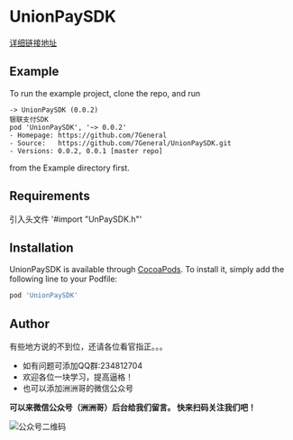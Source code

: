 # UnionPaySDK
[详细链接地址](http://www.xyangcity.com/itxw/1051.html)
## Example

To run the example project, clone the repo, and run
```objc
-> UnionPaySDK (0.0.2)
银联支付SDK
pod 'UnionPaySDK', '~> 0.0.2'
- Homepage: https://github.com/7General
- Source:   https://github.com/7General/UnionPaySDK.git
- Versions: 0.0.2, 0.0.1 [master repo]
```

 from the Example directory first.


## Requirements
引入头文件
'#import "UnPaySDK.h"'

## Installation

UnionPaySDK is available through [CocoaPods](https://cocoapods.org). To install
it, simply add the following line to your Podfile:

```ruby
pod 'UnionPaySDK'
```

## Author

有些地方说的不到位，还请各位看官指正。。。

*   如有问题可添加QQ群:234812704
*   欢迎各位一块学习，提高逼格！
*   也可以添加洲洲哥的微信公众号

**可以来微信公众号（洲洲哥）后台给我们留言。 快来扫码关注我们吧！**

![公众号二维码](http://upload-images.jianshu.io/upload_images/1416781-87057fd7a00f66ba.jpg?imageMogr2/auto-orient/strip%7CimageView2/2/w/1240)

